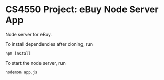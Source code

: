 # CS4550 Project: eBuy Node Server App
Node server for eBuy.

To install dependencies after cloning, run 
```
npm install
```

To start the node server, run

```
nodemon app.js
```
